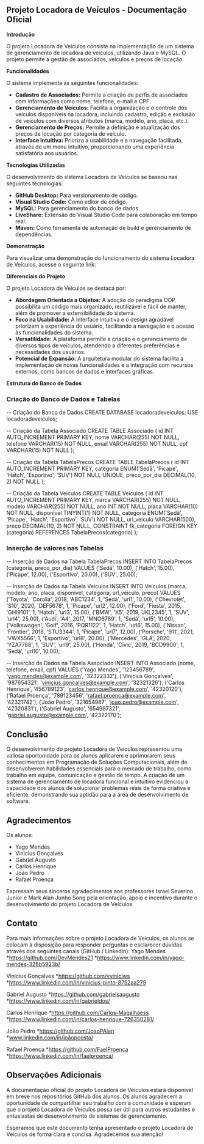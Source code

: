 ## Projeto Locadora de Veículos - Documentação Oficial

**Introdução**

O projeto Locadora de Veículos consiste na implementação de um sistema de gerenciamento de locadora de veículos, utilizando Java e MySQL. O projeto permite a gestão de associados, veículos e preços de locação.

**Funcionalidades**

O sistema implementa as seguintes funcionalidades:

* **Cadastro de Associados:** Permite a criação de perfis de associados com informações como nome, telefone, e-mail e CPF.
* **Gerenciamento de Veículos:** Facilita a organização e o controle dos veículos disponíveis na locadora, incluindo cadastro, edição e exclusão de veículos com diversos atributos (marca, modelo, ano, placa, etc.).
* **Gerenciamento de Preços:** Permite a definição e atualização dos preços de locação por categoria de veículo.
* **Interface Intuitiva:** Prioriza a usabilidade e a navegação facilitada, através de um menu intuitivo, proporcionando uma experiência satisfatória aos usuários.

**Tecnologias Utilizadas**

O desenvolvimento do sistema Locadora de Veículos se baseou nas seguintes tecnologias:

* **GitHub Desktop:** Para versionamento de código.
* **Visual Studio Code:** Como editor de código.
* **MySQL:** Para gerenciamento do banco de dados.
* **LiveShare:** Extensão do Visual Studio Code para colaboração em tempo real.
* **Maven:** Como ferramenta de automação de build e gerenciamento de dependências.

**Demonstração**

Para visualizar uma demonstração do funcionamento do sistema Locadora de Veículos, acesse o seguinte link:

**Diferenciais do Projeto**

O projeto Locadora de Veículos se destaca por:

* **Abordagem Orientada a Objetos:** A adoção do paradigma OOP possibilita um código mais organizado, reutilizável e fácil de manter, além de promover a extensibilidade do sistema.
* **Foco na Usabilidade:** A interface intuitiva e o design agradável priorizam a experiência do usuário, facilitando a navegação e o acesso às funcionalidades do sistema.
* **Versatilidade:** A plataforma permite a criação e o gerenciamento de diversos tipos de veículos, atendendo a diferentes preferências e necessidades dos usuários.
* **Potencial de Expansão:** A arquitetura modular do sistema facilita a implementação de novas funcionalidades e a integração com recursos externos, como bancos de dados e interfaces gráficas.

**Estrutura do Banco de Dados**

### Criação do Banco de Dados e Tabelas

-- Criação do Banco de Dados
CREATE DATABASE locadoradeveiculos;
USE locadoradeveiculos;

-- Criação da Tabela Associado
CREATE TABLE Associado (
    id INT AUTO_INCREMENT PRIMARY KEY,
    nome VARCHAR(255) NOT NULL,
    telefone VARCHAR(15) NOT NULL,
    email VARCHAR(255) NOT NULL,
    cpf VARCHAR(15) NOT NULL
);

-- Criação da Tabela TabelaPrecos
CREATE TABLE TabelaPrecos (
    id INT AUTO_INCREMENT PRIMARY KEY,
    categoria ENUM('Sedã', 'Picape', 'Hatch', 'Esportivo', 'SUV') NOT NULL UNIQUE,
    preco_por_dia DECIMAL(10, 2) NOT NULL
);

-- Criação da Tabela Veiculos
CREATE TABLE Veiculos (
    id INT AUTO_INCREMENT PRIMARY KEY,
    marca VARCHAR(255) NOT NULL,
    modelo VARCHAR(255) NOT NULL,
    ano INT NOT NULL,
    placa VARCHAR(10) NOT NULL,
    disponivel TINYINT(1) NOT NULL,
    categoria ENUM('Sedã', 'Picape', 'Hatch', 'Esportivo', 'SUV') NOT NULL,
    url_veiculo VARCHAR(500),
    preco DECIMAL(10, 2) NOT NULL,
    CONSTRAINT fk_categoria FOREIGN KEY (categoria) REFERENCES TabelaPrecos(categoria)
);

### Inserção de valores nas Tabelas

-- Inserção de Dados na Tabela TabelaPrecos
INSERT INTO TabelaPrecos (categoria, preco_por_dia) VALUES 
('Sedã', 10.00),
('Hatch', 15.00),
('Picape', 12.00),
('Esportivo', 20.00),
('SUV', 25.00);

-- Inserção de Dados na Tabela Veiculos
INSERT INTO Veiculos (marca, modelo, ano, placa, disponivel, categoria, url_veiculo, preco) VALUES 
('Toyota', 'Corolla', 2018, 'ABC1234', 1, 'Sedã', 'url1', 10.00),
('Chevrolet', 'S10', 2020, 'DEF5678', 1, 'Picape', 'url2', 12.00),
('Ford', 'Fiesta', 2015, 'GHI9101', 1, 'Hatch', 'url3', 15.00),
('BMW', 'X5', 2019, 'JKL2345', 1, 'SUV', 'url4', 25.00),
('Audi', 'A4', 2017, 'MNO6789', 1, 'Sedã', 'url5', 10.00),
('Volkswagen', 'Golf', 2016, 'PQR1122', 1, 'Hatch', 'url6', 15.00),
('Nissan', 'Frontier', 2018, 'STU3344', 1, 'Picape', 'url7', 12.00),
('Porsche', '911', 2021, 'VWX5566', 1, 'Esportivo', 'url8', 20.00),
('Mercedes', 'GLA', 2020, 'YZA7788', 1, 'SUV', 'url9', 25.00),
('Honda', 'Civic', 2019, 'BCD9900', 1, 'Sedã', 'url10', 10.00);

-- Inserção de Dados na Tabela Associado
INSERT INTO Associado (nome, telefone, email, cpf) VALUES 
('Yago Mendes', '123456789', 'yago.mendes@example.com', '32322332'),
('Vinicius Gonçalves', '987654321', 'vinicius.goncalves@example.com', '32321326'),
('Carlos Henrique', '456789123', 'carlos.henrique@example.com', '42320120'),
('Rafael Proença', '789123456', 'rafael.proenca@example.com', '42321742'),
('João Pedro', '321654987', 'joao.pedro@example.com', '42320831'),
('Gabriel Augusto', '654987321', 'gabriel.augusto@example.com', '42322170');

## Conclusão

O desenvolvimento do projeto Locadora de Veículos representou uma valiosa oportunidade para os alunos aplicarem e aprimorarem seus conhecimentos em Programação de Soluções Computacionais, além de desenvolverem habilidades essenciais para o mercado de trabalho, como trabalho em equipe, comunicação e gestão de tempo. A criação de um sistema de gerenciamento de locadora funcional e intuitivo evidenciou a capacidade dos alunos de solucionar problemas reais de forma criativa e eficiente, demonstrando sua aptidão para a área de desenvolvimento de software.

## Agradecimentos
Os alunos:
- Yago Mendes
- Vinicius Gonçalves
- Gabriel Augusto
- Carlos Henrique
- João Pedro
- Rafael Proença

Expressam seus sinceros agradecimentos aos professores Israel Severino Junior e Mark Alan Junho Song pela orientação, apoio e incentivo durante o desenvolvimento do projeto Locadora de Veículos.

## Contato
Para mais informações sobre o projeto Locadora de Veículos, os alunos se colocam à disposição para responder perguntas e esclarecer dúvidas através dos seguintes canais (GitHub / Linkedin):
Yago Mendes
*https://github.com/DevMendes21
*https://www.linkedin.com/in/yago-mendes-328b5923b/

Vinicius Gonçalves
*https://github.com/vviniciws
*https://www.linkedin.com/in/vinícius-pinto-8752aa279

Gabriel Augusto
*https://github.com/gabrielsaugusto
*https://www.linkedin.com/in/gabrieldos/

Carlos Henrique
*https://github.com/Carlos-Magalhaess
*https://www.linkedin.com/in/carlos-henrique-726350281/

João Pedro
*https://github.com/JoaoPAlen
*www.linkedin.com/in/joãopcosta/

Rafael Proença
*https://github.com/FaelProenca
*https://www.linkedin.com/in/faelproenca/

## Observações Adicionais

A documentação oficial do projeto Locadora de Veículos estará disponível em breve nos repositórios GitHub dos alunos. Os alunos agradecem a oportunidade de compartilhar seu trabalho com a comunidade e esperam que o projeto Locadora de Veículos possa ser útil para outros estudantes e entusiastas de desenvolvimento de sistemas de gerenciamento.

Esperamos que este documento tenha apresentado o projeto Locadora de Veículos de forma clara e concisa. Agradecemos sua atenção!
